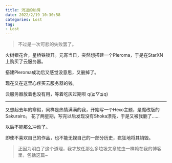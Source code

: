 ```yaml
---
title: 消逝的热情
date: 2022/2/19 10:30:58
categories: Lost
tag:
- Lost
---
```


> 不过是一次可悲的失败罢了。

火树银花合，星桥铁锁开。元宵当日，突然想搭建一个Pleroma，于是在StarXN上购买了云服务器。

搭建Pleroma成功后又感觉没意思，又删掉了。

现在又在这里心疼买云服务器的钱。

云服务器放着也没有用，等着吃灰过期呗 q(≧▽≦q)

---

又想起去年的寒假，同样是热情满满的我，开始写一个Hexo主题，是魔改版的Sakurairo。
花了两星期，写完以后发现没有Shoka漂亮，于是又被我删了......

以后不能那么冲动了。

即使不喜欢自己的作品，也不能无视自己的一部分历史，疯狂地将其销毁。

> 正因为明白了这个道理，我才放任那么多垃圾文章蛀虫一样赖在我的博客里，包括这篇~